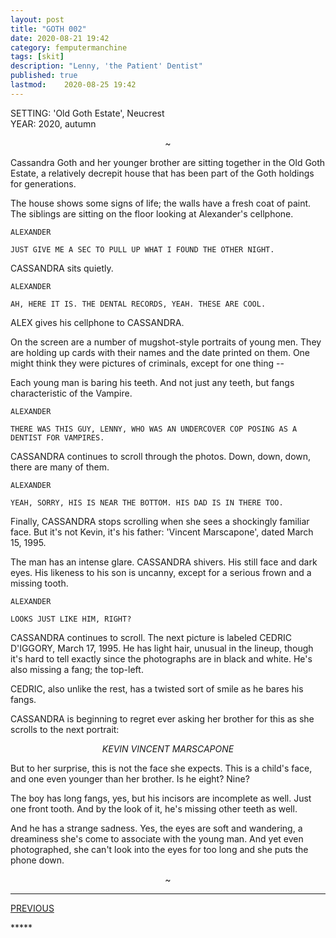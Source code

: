 ```yaml
---
layout: post
title: "GOTH 002"
date: 2020-08-21 19:42
category: femputermanchine
tags: [skit]
description: "Lenny, 'the Patient' Dentist"
published: true
lastmod:	2020-08-25 19:42
---
```

[//]: # ( 8/25/20  -added)

SETTING: 'Old Goth Estate', Neucrest<br/>
YEAR: 2020, autumn

<center>~</center>

Cassandra Goth and her younger brother are sitting together in the Old Goth Estate, a relatively decrepit house that has been part of the Goth holdings for generations.

The house shows some signs of life; the walls have a fresh coat of paint. The siblings are sitting on the floor looking at Alexander's cellphone.

``` 
ALEXANDER 

JUST GIVE ME A SEC TO PULL UP WHAT I FOUND THE OTHER NIGHT.
``` 

CASSANDRA sits quietly.

```
ALEXANDER 

AH, HERE IT IS. THE DENTAL RECORDS, YEAH. THESE ARE COOL.
```

ALEX gives his cellphone to CASSANDRA. 

On the screen are a number of mugshot-style portraits of young men. They are holding up cards with their names and the date printed on them. One might think they were pictures of criminals, except for one thing --

Each young man is baring his teeth. And not just any teeth, but fangs characteristic of the Vampire.

```
ALEXANDER 

THERE WAS THIS GUY, LENNY, WHO WAS AN UNDERCOVER COP POSING AS A DENTIST FOR VAMPIRES.
```

CASSANDRA continues to scroll through the photos. Down, down, down, there are many of them.

```
ALEXANDER 

YEAH, SORRY, HIS IS NEAR THE BOTTOM. HIS DAD IS IN THERE TOO.
```

Finally, CASSANDRA stops scrolling when she sees a shockingly familiar face. But it's not Kevin, it's his father: 'Vincent Marscapone', dated March 15, 1995.

The man has an intense glare. CASSANDRA shivers. His still face and dark eyes. His likeness to his son is uncanny, except for a serious frown and a missing tooth.

```
ALEXANDER 

LOOKS JUST LIKE HIM, RIGHT?
```

CASSANDRA continues to scroll. The next picture is labeled CEDRIC D'IGGORY, March 17, 1995. He has light hair, unusual in the lineup, though it's hard to tell exactly since the photographs are in black and white. He's also missing a fang; the top-left. 

CEDRIC, also unlike the rest, has a twisted sort of smile as he bares his fangs. 

CASSANDRA is beginning to regret ever asking her brother for this as she scrolls to the next portrait:

<center><I>KEVIN VINCENT MARSCAPONE</I></center>

But to her surprise, this is not the face she expects. This is a child's face, and one even younger than her brother. Is he eight? Nine?

The boy has long fangs, yes, but his incisors are incomplete as well. Just one front tooth. And by the look of it, he's missing other teeth as well.

And he has a strange sadness. Yes, the eyes are soft and wandering, a dreaminess she's come to associate with the young man. And yet even photographed, she can't look into the eyes for too long and she puts the phone down.

<center>~</center>

*****
<div class="fpmc-nav">

<span class="fpmc-nav-prev"><a href="{{ 'goth-i' | prepend: site.baseurl }}">PREVIOUS</a></span> 

<!--<span class="fpmc-nav-next"><a href="{{ 'aegwain-ix' | prepend: site.baseurl }}">NEXT</a></span> --> 



</div>
*****
